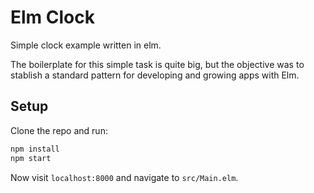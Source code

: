 # Elm Clock

Simple clock example written in elm.

The boilerplate for this simple task is quite big, but the objective was to stablish a
standard pattern for developing and growing apps with Elm.


## Setup

Clone the repo and run:

```bash
npm install
npm start
```

Now visit `localhost:8000` and navigate to `src/Main.elm`.
